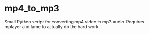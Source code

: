 mp4_to_mp3
==========

Small Python script for converting mp4 video to mp3 audio. Requires mplayer and lame to actually do the hard work.